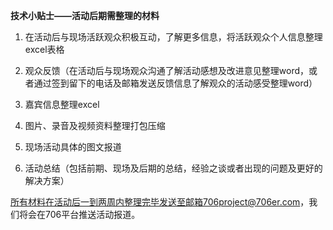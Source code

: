 **技术小贴士——活动后期需整理的材料**

1. 在活动后与现场活跃观众积极互动，了解更多信息，将活跃观众个人信息整理excel表格

2. 观众反馈（在活动后与现场观众沟通了解活动感想及改进意见整理word，或者通过签到留下的电话及邮箱发送反馈信息了解观众的活动感受整理word）

3. 嘉宾信息整理excel

4. 图片、录音及视频资料整理打包压缩

5. 现场活动具体的图文报道

6. 活动总结（包括前期、现场及后期的总结，经验之谈或者出现的问题及更好的解决方案）

所有材料在活动后一到两周内整理完毕发送至邮箱706project@706er.com，我们将会在706平台推送活动报道。

